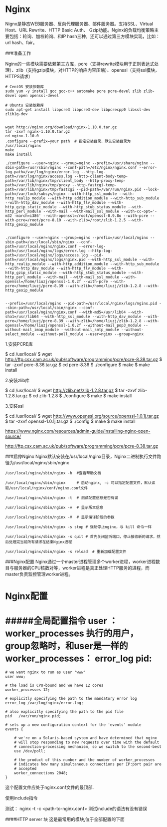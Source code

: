 # Nginx
Nignx是静态WEB服务器、反向代理服务器、邮件服务器。支持SSL、Virtual Host、URL Rewrite、HTTP Basic Auth、 Gzip功能。Nginx的负载均衡策略主要包括：轮询、加权轮询、和IP hash三种，还可以通过第三方模块实现，比如：url hash、fair。  

###准备工作

Nginx的一些模块需要依赖第三方库，pcre（支持rewrite模块用于正则表达式处理）、zlib（支持gzip模块，对HTTP的响应内容压缩）、openssl（支持ssl模块，HTTPS请求）  

    # CentOS 安装依赖库
    sudo yum -y install gcc gcc-c++ automake pcre pcre-devel zlib zlib-devel open openssl-devel

    # Ubuntu 安装依赖库
    sudo apt-get install libpcre3 libpcre3-dev libpcrecpp0 libssl-dev zlib1g-dev 


    wget http://nginx.org/download/nginx-1.10.0.tar.gz
    tar -zxvf nginx-1.10.0.tar.gz
    cd nginx-1.10.0
    .configure --prefix=your path  # 指定安装目录，默认安装目录为 /usr/local/nginx
    make
    make install

    ./configure --user=nginx --group=nginx --prefix=/usr/share/nginx --sbin-path=/usr/sbin/nginx --conf-path=/etc/nginx/nginx.conf --error-log-path=/var/log/nginx/error.log --http-log-path=/var/log/nginx/access.log --http-client-body-temp-path=/var/lib/nginx/tmp/client_body --http-proxy-temp-path=/var/lib/nginx/tmp/proxy --http-fastcgi-temp-path=/var/lib/nginx/tmp/fastcgi --pid-path=/var/run/nginx.pid --lock-path=/var/lock/subsys/nginx --with-http_ssl_module --with-http_realip_module --with-http_addition_module --with-http_sub_module --with-http_dav_module --with-http_flv_module --with-http_gzip_static_module --with-http_stub_status_module --with-http_perl_module --with-mail --with-mail_ssl_module --with-cc-opt='-m32 -march=i386' --with-openssl=/root/openssl-0.9.8o --with-pcre --with-pcre=/root/pcre-8.10 --with-zlib=/root/zlib-1.2.5 --with-http_geoip_module


    ./configure --user=nginx --group=nginx --prefix=/usr/local/nginx --sbin-path=/usr/local/sbin/nginx --conf-path=/usr/local/nginx/nginx.conf --error-log-path=/usr/local/nginx/logs/error.log --http-log-path=/usr/local/nginx/logs/access.log --pid-path=/usr/local/nginx/logs/nginx.pid --with-http_ssl_module --with-http_realip_module --with-http_addition_module --with-http_sub_module --with-http_dav_module --with-http_flv_module --with-http_gzip_static_module --with-http_stub_status_module --with-http_perl_module --with-mail --with-mail_ssl_module --with-openssl=/home/liuzj/openssl-1.0.2f --with-pcre --with-pcre=/home/liuzj/pcre-8.39 --with-zlib=/home/liuzj/zlib-1.2.8 --with-http_geoip_module


    --prefix=/usr/local/nginx --pid-path=/usr/local/nginx/logs/nginx.pid --sbin-path=/usr/local/sbin/nginx --conf-path=/usr/local/nginx/nginx.conf --with-md5=/usr/lib64 --with-sha1=/usr/lib64 --with-http_ssl_module --with-http_dav_module --with-pcre=/home/liuzj/pcre-8.39 --with-zlib=/home/liuzj/zlib-1.2.8 --with-openssl=/home/liuzj/openssl-1.0.2f --without-mail_pop3_module --without-mail_imap_module --without-mail_smtp_module --without-select_module --without-poll_module --user=nginx --group=nginx

1.安装PCRE库

$ cd /usr/local/
$ wget http://ftp.csx.cam.ac.uk/pub/software/programming/pcre/pcre-8.38.tar.gz
$ tar -zxvf pcre-8.36.tar.gz
$ cd pcre-8.36
$ ./configure
$ make
$ make install

2.安装zlib库

$ cd /usr/local/ 
$ wget http://zlib.net/zlib-1.2.8.tar.gz
$ tar -zxvf zlib-1.2.8.tar.gz
$ cd zlib-1.2.8
$ ./configure
$ make
$ make install

3.安装ssl

$ cd /usr/local/
$ wget http://www.openssl.org/source/openssl-1.0.1j.tar.gz
$ tar -zxvf openssl-1.0.1j.tar.gz
$ ./config
$ make
$ make install


https://www.nginx.com/resources/admin-guide/installing-nginx-open-source/


http://ftp.csx.cam.ac.uk/pub/software/programming/pcre/pcre-8.38.tar.gz


###启停Nginx
Nginx默认安装在/usr/local/nginx目录，Nginx二进制执行文件路径为/usr/local/nginx/sbin/nginx
    
    /usr/local/nginx/sbin/nginx -h  #查看帮助文档
    
    /usr/local/nginx/sbin/nginx     # 启动nginx, -c 可以指定配置文件，默认读取/usr/local/nginx/conf/nginx.conf文件

    /usr/local/nginx/sbin/nginx -t  # 测试配置信息是否有误

    /usr/local/nginx/sbin/nginx -v  # 显示版本信息

    /usr/local/nginx/sbin/nginx -V  # 显示编译阶段的参数

    /usr/local/nginx/sbin/nginx -s stop # 强制停止nginx，与 kill 命令一样

    /usr/local/nginx/sbin/nginx -s quit # 首先关闭监听端口，停止接收新的请求，然后处理完当前所有请求在结束Nginx进程

    /usr/local/nginx/sbin/nginx -s reload  # 重新加载配置文件

###Nginx配置
Nginx通过一个master进程管理多个worker进程，worker进程数目与服务器的CPU核数对等，worker进程是真正处理HTTP服务的进程，而master负责监控管理worker进程。



Nginx配置
========
#####全局配置指令
user ：worker_processes 执行的用户，group忽略时，和user是一样的  
worker_processes：
error_log
pid:
==================

    # we want nginx to run as user 'www'
    user www;

    # the load is CPU-bound and we have 12 cores
    worker_processes 12;

    # explicitly specifying the path to the mandatory error log
    error_log /var/log/nginx/error.log;

    # also explicitly specifying the path to the pid file
    pid   /var/run/nginx.pid;

    # sets up a new configuration context for the 'events' module
    events {

        # we're on a Solaris-based system and have determined that nginx
        # will stop responding to new requests over time with the default
        # connection-processing mechanism, so we switch to the second-best
        use /dev/poll;

        # the product of this number and the number of worker_processes
        # indicates how many simultaneous connections per IP:port pair are
        # accepted
        worker_connections 2048;
    }
    
这个配置文件应处于nginx.conf文件的最顶部.  

使用include指令

测试：
nginx -t -c <path-to-nginx.conf>
测试include的语法有没有错误

####HTTP server 块
这是最常用的模块,位于全部配置的下面

